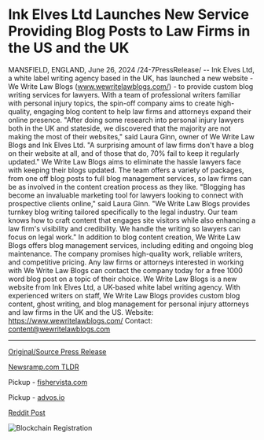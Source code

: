 # Ink Elves Ltd Launches New Service Providing Blog Posts to Law Firms in the US and the UK

MANSFIELD, ENGLAND, June 26, 2024 /24-7PressRelease/ -- Ink Elves Ltd, a white label writing agency based in the UK, has launched a new website - We Write Law Blogs (www.wewritelawblogs.com/) - to provide custom blog writing services for lawyers. With a team of professional writers familiar with personal injury topics, the spin-off company aims to create high-quality, engaging blog content to help law firms and attorneys expand their online presence.  "After doing some research into personal injury lawyers both in the UK and stateside, we discovered that the majority are not making the most of their websites," said Laura Ginn, owner of We Write Law Blogs and Ink Elves Ltd. "A surprising amount of law firms don't have a blog on their website at all, and of those that do, 70% fail to keep it regularly updated."  We Write Law Blogs aims to eliminate the hassle lawyers face with keeping their blogs updated. The team offers a variety of packages, from one off blog posts to full blog management services, so law firms can be as involved in the content creation process as they like.  "Blogging has become an invaluable marketing tool for lawyers looking to connect with prospective clients online," said Laura Ginn. "We Write Law Blogs provides turnkey blog writing tailored specifically to the legal industry. Our team knows how to craft content that engages site visitors while also enhancing a law firm's visibility and credibility. We handle the writing so lawyers can focus on legal work."  In addition to blog content creation, We Write Law Blogs offers blog management services, including editing and ongoing blog maintenance. The company promises high-quality work, reliable writers, and competitive pricing.  Any law firms or attorneys interested in working with We Write Law Blogs can contact the company today for a free 1000 word blog post on a topic of their choice.  We Write Law Blogs is a new website from Ink Elves Ltd, a UK-based white label writing agency. With experienced writers on staff, We Write Law Blogs provides custom blog content, ghost writing, and blog management for personal injury attorneys and law firms in the UK and the US.  Website: https://www.wewritelawblogs.com/ Contact: content@wewritelawblogs.com 

---

[Original/Source Press Release](https://www.24-7pressrelease.com/press-release/511952/ink-elves-ltd-launches-new-service-providing-blog-posts-to-law-firms-in-the-us-and-the-uk)
                    

[Newsramp.com TLDR](https://newsramp.com/curated-news/ink-elves-ltd-launches-we-write-law-blogs-website-for-custom-blog-writing-services/878fdccf0b20aeff3315c2cad6a86412) 


Pickup - [fishervista.com](https://fishervista.com/en/ink-elves-ltd-introduces-new-blog-writing-service-for-law-firms-in-the-us-and-uk/20244482)

Pickup - [advos.io](https://advos.io/en/ink-elves-ltd-launches-specialized-blog-writing-service-for-law-firms-in-the-us-and-uk/20244482)
 



[Reddit Post](https://www.reddit.com/r/MarketingNewsramp/comments/1dosm2m/ink_elves_ltd_launches_we_write_law_blogs_website/) 



![Blockchain Registration](https://cdn.newsramp.app/24-7PressRelease/qrcode/246/26/bendijPJ.webp)